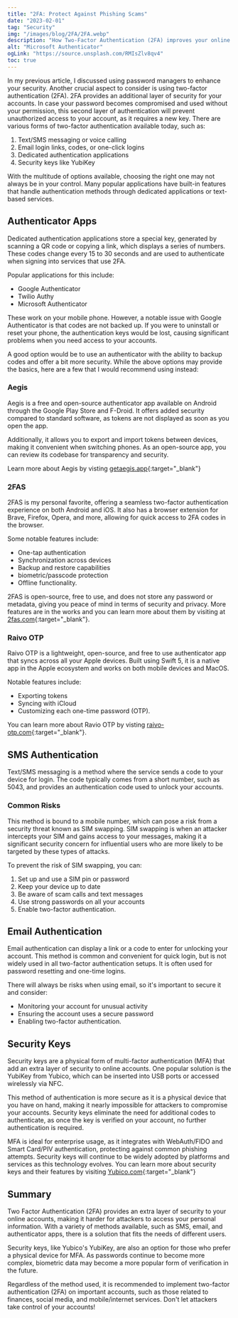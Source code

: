 ```yaml
---
title: "2FA: Protect Against Phishing Scams"
date: "2023-02-01"
tag: "Security"
img: "/images/blog/2FA/2FA.webp"
description: "How Two-Factor Authentication (2FA) improves your online security and protects you from phishing scams"
alt: "Microsoft Authenticator"
ogLink: "https://source.unsplash.com/RMIsZlv8qv4"
toc: true
---
```


In my previous article, I discussed using password managers to enhance your security. Another crucial aspect to consider is using two-factor authentication (2FA).
2FA provides an additional layer of security for your accounts. In case your password becomes compromised and used without your permission, this second layer of authentication will prevent unauthorized access to your account, as it requires a new key.
There are various forms of two-factor authentication available today, such as:

1. Text/SMS messaging or voice calling
2. Email login links, codes, or one-click logins
3. Dedicated authentication applications
4. Security keys like YubiKey

With the multitude of options available, choosing the right one may not always be in your control. Many popular applications have built-in features that handle authentication methods through dedicated applications or text-based services.

## Authenticator Apps

Dedicated authentication applications store a special key, generated by scanning a QR code or copying a link, which displays a series of numbers. These codes change every 15 to 30 seconds and are used to authenticate when signing into services that use 2FA.

Popular applications for this include:

* Google Authenticator
* Twilio Authy
* Microsoft Authenticator

These work on your mobile phone. However, a notable issue with Google Authenticator is that codes are not backed up. If you were to uninstall or reset your phone, the authentication keys would be lost, causing significant problems when you need access to your accounts.

A good option would be to use an authenticator with the ability to backup codes and offer a bit more security. While the above options may provide the basics, here are a few that I would recommend using instead:

### Aegis

<Media source="/images/blog/2FA/Aegis.webp"  alt="Aegis Authenticator Logo"></Media>

Aegis is a free and open-source authenticator app available on Android through the Google Play Store and F-Droid. It offers added security compared to standard software, as tokens are not displayed as soon as you open the app. 

Additionally, it allows you to export and import tokens between devices, making it convenient when switching phones. As an open-source app, you can review its codebase for transparency and security. 

Learn more about Aegis by visting [getaegis.app](https://getaegis.app/){:target="\_blank"}

### 2FAS

<Media source="/images/blog/2FA/2FAS.webp"  alt="2FAS Authenticator Logo"></Media>

2FAS is my personal favorite, offering a seamless two-factor authentication experience on both Android and iOS. It also has a browser extension for Brave, Firefox, Opera, and more, allowing for quick access to 2FA codes in the browser.

Some notable features include:
* One-tap authentication
* Synchronization across devices
* Backup and restore capabilities
* biometric/passcode protection
* Offline functionality. 
 
2FAS is open-source, free to use, and does not store any password or metadata, giving you peace of mind in terms of security and privacy. More features are in the works and you can learn more about them by visiting at [2fas.com](https://2fas.com/){:target="\_blank"}.

### Raivo OTP

<Media source="/images/blog/2FA/Ravio.webp"  alt="Ravio Authenticator Logo"></Media>

Raivo OTP is a lightweight, open-source, and free to use authenticator app that syncs across all your Apple devices. Built using Swift 5, it is a native app in the Apple ecosystem and works on both mobile devices and MacOS. 

Notable features include:
* Exporting tokens 
* Syncing with iCloud
* Customizing each one-time password (OTP).
  
You can learn more about Ravio OTP by visting [raivo-otp.com](https://raivo-otp.com/){:target="\_blank"}.

## SMS Authentication

Text/SMS messaging is a method where the service sends a code to your device for login. The code typically comes from a short number, such as 5043, and provides an authentication code used to unlock your accounts.

### Common Risks
This method is bound to a mobile number, which can pose a risk from a security threat known as SIM swapping. SIM swapping is when an attacker intercepts your SIM and gains access to your messages, making it a significant security concern for influential users who are more likely to be targeted by these types of attacks.

To prevent the risk of SIM swapping, you can:

1. Set up and use a SIM pin or password
2. Keep your device up to date
3. Be aware of scam calls and text messages
4. Use strong passwords on all your accounts
5. Enable two-factor authentication.

## Email Authentication

Email authentication can display a link or a code to enter for unlocking your account. This method is common and convenient for quick login, but is not widely used in all two-factor authentication setups. It is often used for password resetting and one-time logins.

There will always be risks when using email, so it's important to secure it and consider:

* Monitoring your account for unusual activity
* Ensuring the account uses a secure password
* Enabling two-factor authentication.

## Security Keys

Security keys are a physical form of multi-factor authentication (MFA) that add an extra layer of security to online accounts. One popular solution is the YubiKey from Yubico, which can be inserted into USB ports or accessed wirelessly via NFC. 

This method of authentication is more secure as it is a physical device that you have on hand, making it nearly impossible for attackers to compromise your accounts. Security keys eliminate the need for additional codes to authenticate, as once the key is verified on your account, no further authentication is required.

MFA is ideal for enterprise usage, as it integrates with WebAuth/FIDO and Smart Card/PIV authentication, protecting against common phishing attempts. Security keys will continue to be widely adopted by platforms and services as this technology evolves. You can learn more about security keys and their features by visiting [Yubico.com](https://www.yubico.com/){:target="\_blank"}

## Summary

Two Factor Authentication (2FA) provides an extra layer of security to your online accounts, making it harder for attackers to access your personal information. With a variety of methods available, such as SMS, email, and authenticator apps, there is a solution that fits the needs of different users. 

Security keys, like Yubico's YubiKey, are also an option for those who prefer a physical device for MFA. As passwords continue to become more complex, biometric data may become a more popular form of verification in the future. 

Regardless of the method used, it is recommended to implement two-factor authentication (2FA) on important accounts, such as those related to finances, social media, and mobile/internet services. Don't let attackers take control of your accounts!

